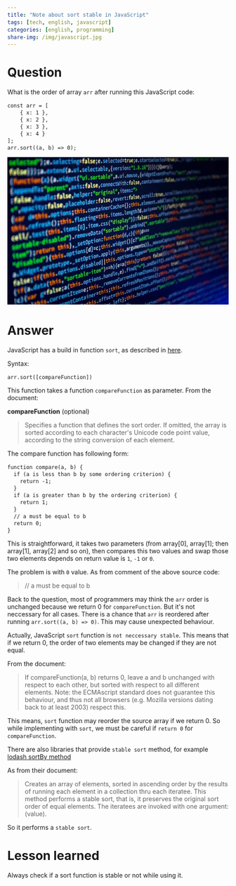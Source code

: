 ```yaml
---
title: "Note about sort stable in JavaScript"
tags: [tech, english, javascript]
categories: [english, programming]
share-img: /img/javascript.jpg
---
```


# Question

What is the order of array `arr` after running this JavaScript code:

```
const arr = [
    { x: 1 },
    { x: 2 },
    { x: 3 },
    { x: 4 }
];
arr.sort((a, b) => 0);
```

![](/img/javascript.jpg)

# Answer

JavaScript has a build in function `sort`, as described in [here](https://developer.mozilla.org/en-US/docs/Web/JavaScript/Reference/Global_Objects/Array/sort).

Syntax:

```
arr.sort([compareFunction])
```

This function takes a function `compareFunction` as parameter. From the document:

**compareFunction** (optional)
> Specifies a function that defines the sort order. If omitted, the array is sorted according to each character's Unicode code point value, according to the string conversion of each element.

The compare function has following form:

```
function compare(a, b) {
  if (a is less than b by some ordering criterion) {
    return -1;
  }
  if (a is greater than b by the ordering criterion) {
    return 1;
  }
  // a must be equal to b
  return 0;
}
```

This is straightforward, it takes two parameters (from array[0], array[1]; then array[1], array[2] and so on), then compares this two values and swap those two elements depends on return value is `1`, `-1` or `0`.

The problem is with `0` value. As from comment of the above source code:

>   // a must be equal to b

Back to the question, most of programmers may think the `arr` order is unchanged because we return 0 for `compareFunction`. But it's not neccessary for all cases. There is a chance that `arr` is reordered after running `arr.sort((a, b) => 0)`. This may cause unexpected behaviour.

Actually, JavaScript `sort` function is `not neccessary stable`. This means that if we return 0, the order of two elements may be changed if they are not equal.

From the document:

> If compareFunction(a, b) returns 0, leave a and b unchanged with respect to each other, but sorted with respect to all different elements. Note: the ECMAscript standard does not guarantee this behaviour, and thus not all browsers (e.g. Mozilla versions dating back to at least 2003) respect this.

This means, `sort` function may reorder the source array if we return 0. So while implementing with `sort`, we must be careful if `return 0` for `compareFunction`.

There are also libraries that provide `stable sort` method, for example [lodash sortBy method](https://lodash.com/docs/4.17.10#sortBy)

As from their document:

> Creates an array of elements, sorted in ascending order by the results of running each element in a collection thru each iteratee. This method performs a stable sort, that is, it preserves the original sort order of equal elements. The iteratees are invoked with one argument: (value).

So it performs a `stable sort`.

# Lesson learned

Always check if a sort function is stable or not while using it.

<script async src="//pagead2.googlesyndication.com/pagead/js/adsbygoogle.js"></script>
<ins class="adsbygoogle"
     style="display:block; text-align:center;"
     data-ad-layout="in-article"
     data-ad-format="fluid"
     data-ad-client="ca-pub-2750437710821247"
     data-ad-slot="8905029259"></ins>
<script>
     (adsbygoogle = window.adsbygoogle || []).push({});
</script>